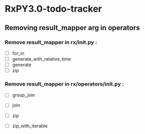# RxPY3.0-todo-tracker

## Removing result_mapper arg in operators

### Remove result_mapper in rx/__init__.py :

- [ ] for_in
- [ ] generate_with_relative_time
- [ ] generate
- [ ] zip

### Remove result_mapper in rx/operators/__init__.py :
- [ ] group_join
- [ ] join
- [ ] zip
- [ ] zip_with_iterable

